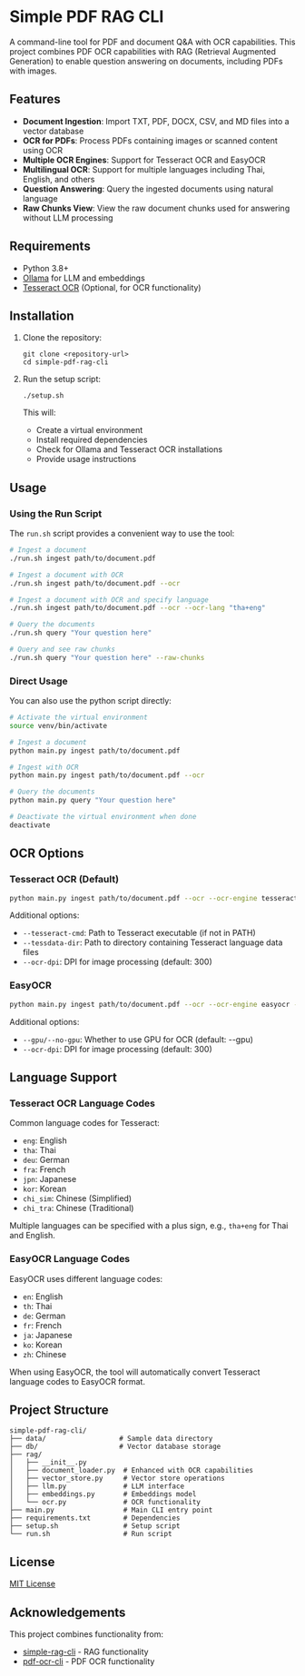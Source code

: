 # Simple PDF RAG CLI

A command-line tool for PDF and document Q&A with OCR capabilities. This project combines PDF OCR capabilities with RAG (Retrieval Augmented Generation) to enable question answering on documents, including PDFs with images.

## Features

- **Document Ingestion**: Import TXT, PDF, DOCX, CSV, and MD files into a vector database
- **OCR for PDFs**: Process PDFs containing images or scanned content using OCR
- **Multiple OCR Engines**: Support for Tesseract OCR and EasyOCR
- **Multilingual OCR**: Support for multiple languages including Thai, English, and others
- **Question Answering**: Query the ingested documents using natural language
- **Raw Chunks View**: View the raw document chunks used for answering without LLM processing

## Requirements

- Python 3.8+
- [Ollama](https://ollama.com/) for LLM and embeddings
- [Tesseract OCR](https://github.com/tesseract-ocr/tesseract) (Optional, for OCR functionality)

## Installation

1. Clone the repository:
   ```
   git clone <repository-url>
   cd simple-pdf-rag-cli
   ```

2. Run the setup script:
   ```
   ./setup.sh
   ```

   This will:
   - Create a virtual environment
   - Install required dependencies
   - Check for Ollama and Tesseract OCR installations
   - Provide usage instructions

## Usage

### Using the Run Script

The `run.sh` script provides a convenient way to use the tool:

```bash
# Ingest a document
./run.sh ingest path/to/document.pdf

# Ingest a document with OCR
./run.sh ingest path/to/document.pdf --ocr

# Ingest a document with OCR and specify language
./run.sh ingest path/to/document.pdf --ocr --ocr-lang "tha+eng"

# Query the documents
./run.sh query "Your question here"

# Query and see raw chunks
./run.sh query "Your question here" --raw-chunks
```

### Direct Usage

You can also use the python script directly:

```bash
# Activate the virtual environment
source venv/bin/activate

# Ingest a document
python main.py ingest path/to/document.pdf

# Ingest with OCR
python main.py ingest path/to/document.pdf --ocr

# Query the documents
python main.py query "Your question here"

# Deactivate the virtual environment when done
deactivate
```

## OCR Options

### Tesseract OCR (Default)

```bash
python main.py ingest path/to/document.pdf --ocr --ocr-engine tesseract --ocr-lang "eng"
```

Additional options:
- `--tesseract-cmd`: Path to Tesseract executable (if not in PATH)
- `--tessdata-dir`: Path to directory containing Tesseract language data files
- `--ocr-dpi`: DPI for image processing (default: 300)

### EasyOCR

```bash
python main.py ingest path/to/document.pdf --ocr --ocr-engine easyocr --ocr-lang "eng"
```

Additional options:
- `--gpu/--no-gpu`: Whether to use GPU for OCR (default: --gpu)
- `--ocr-dpi`: DPI for image processing (default: 300)

## Language Support

### Tesseract OCR Language Codes

Common language codes for Tesseract:
- `eng`: English
- `tha`: Thai
- `deu`: German
- `fra`: French
- `jpn`: Japanese
- `kor`: Korean
- `chi_sim`: Chinese (Simplified)
- `chi_tra`: Chinese (Traditional)

Multiple languages can be specified with a plus sign, e.g., `tha+eng` for Thai and English.

### EasyOCR Language Codes

EasyOCR uses different language codes:
- `en`: English
- `th`: Thai
- `de`: German
- `fr`: French
- `ja`: Japanese
- `ko`: Korean
- `zh`: Chinese

When using EasyOCR, the tool will automatically convert Tesseract language codes to EasyOCR format.

## Project Structure

```
simple-pdf-rag-cli/
├── data/                  # Sample data directory
├── db/                    # Vector database storage
├── rag/
│   ├── __init__.py
│   ├── document_loader.py  # Enhanced with OCR capabilities
│   ├── vector_store.py     # Vector store operations
│   ├── llm.py              # LLM interface
│   ├── embeddings.py       # Embeddings model
│   └── ocr.py              # OCR functionality
├── main.py                 # Main CLI entry point
├── requirements.txt        # Dependencies
├── setup.sh                # Setup script
└── run.sh                  # Run script
```

## License

[MIT License](LICENSE)

## Acknowledgements

This project combines functionality from:
- [simple-rag-cli](https://github.com/username/simple-rag-cli) - RAG functionality
- [pdf-ocr-cli](https://github.com/username/pdf-ocr-cli) - PDF OCR functionality
